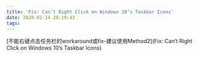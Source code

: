 ```yaml
---
title: 'Fix: Can’t Right Click on Windows 10’s Taskbar Icons'
date: 2020-02-14 20:19:43
tags:
---
```

[不能右键点击任务栏的workaround或fix-建议使用Method2](Fix: Can’t Right Click on Windows 10’s Taskbar Icons)
